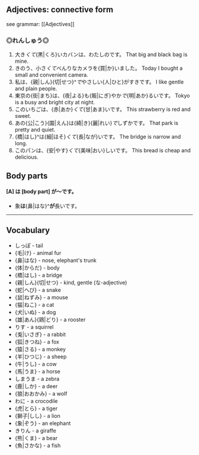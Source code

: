## Adjectives: connective form
see grammar: [[Adjectives]]

### ◎れんしゅう◎
1. 大き*くて*{黒|くろ}いカバンは、わたしのです。
	That big and black bag is mine.
2. きのう、小さ*くて*べんりなカメラを{買|か}いました。
	Today I bought a small and convenient camera.
3. 私は、{親|しん}{切|せつ}^*で*やさしい{人|ひと}がすきです。
	I like gentle and plain people.
4. 東京の{街|まち}は、{夜|よる}も{賑|にぎ}やか*で*{明|あか}るいです。
	Tokyo  is a busy and bright city at night.
5. このいちごは、{赤|あか}*くて*{甘|あま}いです。
	This strawberry is red and sweet.
6. あの{公|こう}{園|えん}は{綺|き}{麗|れい}*で*しずかです。
	That park is pretty and quiet.
7. {橋|はし}^は{細|ほそ}*くて*{長|なが}いです。
	The bridge is narrow and long.
8. このパンは、{安|やす}*くて*{美味|おい}しいです。
	This bread is cheap and delicious.


## Body parts
#### [A] **は** [body part] **が**〜です。
- 象**は**{鼻|はな}^**が**長いです。

---

## Vocabulary
- しっぽ - tail
- {毛|け} - animal fur
- {鼻|はな} - nose, elephant's trunk
- {体|からだ} - body
- {橋|はし} - a bridge
- {親|しん}{切|せつ} - kind, gentle (な-adjective)
- {蛇|へび} - a snake
- {鼠|ねずみ} - a mouse
- {猫|ねこ} - a cat
- {犬|いぬ} - a dog
- {雄|あん}{鶏|どり} - a rooster
- りす - a squirrel
- {兎|いさぎ} - a rabbit
- {狐|きつね} - a fox
- {猿|さる} - a monkey
- {羊|ひつじ} - a sheep
- {牛|うし} - a cow
- {馬|うま} - a horse
- しまうま - a zebra
- {鹿|しか} - a deer
- {狼|おおかみ} - a wolf
- わに - a crocodile
- {虎|とら} - a tiger
- {獅子|しし} - a lion
- {象|ぞう} - an elephant
- きりん - a giraffe
- {熊|くま} - a bear
- {魚|さかな} - a fish
